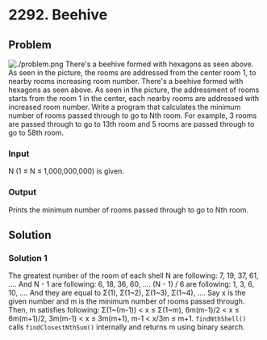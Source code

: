 # 2292. Beehive

## Problem
![./problem.png](beehive)
  There's a beehive formed with hexagons as seen above. As seen in the picture, the rooms are addressed from the center room 1, to nearby rooms increasing room number. There's a beehive formed with hexagons as seen above. As seen in the picture, the addressment of rooms starts from the room 1 in the center, each nearby rooms are addressed with increased room number. Write a program that calculates the minimum number of rooms passed through to go to Nth room. For example, 3 rooms are passed through to go to 13th room and 5 rooms are passed through to go to 58th room.

### Input
  N (1 ≤ N ≤ 1,000,000,000) is given.

### Output
  Prints the minimum number of rooms passed through to go to Nth room.

## Solution

### Solution 1
  The greatest number of the room of each shell N are following: 7, 19, 37, 61, .... And N - 1 are following: 6, 18, 36, 60, .... (N - 1) / 6 are following: 1, 3, 6, 10, .... And they are equal to Σ(1), Σ(1~2), Σ(1~3), Σ(1~4), ....
  Say x is the given number and m is the minimum number of rooms passed through. Then, m satisfies following: Σ(1~(m-1)) < x ≤ Σ(1~m), 6m(m-1)/2 < x ≤ 6m(m+1)/2, 3m(m-1) < x ≤ 3m(m+1), m-1 < x/3m ≤ m+1. `findNthShell()` calls `findClosestNthSum()` internally and returns m using binary search.

